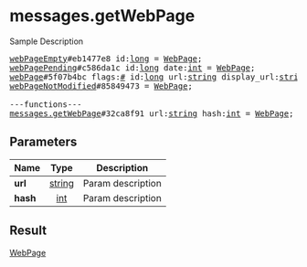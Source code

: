 # messages.getWebPage

Sample Description

<pre>
<a href="../constructor/webPageEmpty">webPageEmpty</a>#eb1477e8 id:<a href="../type/long.md">long</a> = <a href="../type/WebPage.md">WebPage</a>;
<a href="../constructor/webPagePending">webPagePending</a>#c586da1c id:<a href="../type/long.md">long</a> date:<a href="../type/int.md">int</a> = <a href="../type/WebPage.md">WebPage</a>;
<a href="../constructor/webPage">webPage</a>#5f07b4bc flags:<a href="../type/#.md">#</a> id:<a href="../type/long.md">long</a> url:<a href="../type/string.md">string</a> display_url:<a href="../type/string.md">string</a> hash:<a href="../type/int.md">int</a> type:flags.0?<a href="../type/string.md">string</a> site_name:flags.1?<a href="../type/string.md">string</a> title:flags.2?<a href="../type/string.md">string</a> description:flags.3?<a href="../type/string.md">string</a> photo:flags.4?<a href="../type/Photo.md">Photo</a> embed_url:flags.5?<a href="../type/string.md">string</a> embed_type:flags.5?<a href="../type/string.md">string</a> embed_width:flags.6?<a href="../type/int.md">int</a> embed_height:flags.6?<a href="../type/int.md">int</a> duration:flags.7?<a href="../type/int.md">int</a> author:flags.8?<a href="../type/string.md">string</a> document:flags.9?<a href="../type/Document.md">Document</a> cached_page:flags.10?<a href="../type/Page.md">Page</a> = <a href="../type/WebPage.md">WebPage</a>;
<a href="../constructor/webPageNotModified">webPageNotModified</a>#85849473 = <a href="../type/WebPage.md">WebPage</a>;

---functions---
<a href="../method/messages.getWebPage.md">messages.getWebPage</a>#32ca8f91 url:<a href="../type/string.md">string</a> hash:<a href="../type/int.md">int</a> = <a href="../type/WebPage.md">WebPage</a>;</pre>
## Parameters

| Name | Type | Description |
|------|:----:|-------------|
| **url** | <a href="../type/string.md">string</a> | Param description |
| **hash** | <a href="../type/int.md">int</a> | Param description |

## Result

<a href="../type/WebPage.md">WebPage</a>

